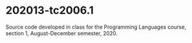 # 202013-tc2006.1
Source code developed in class for the Programming Languages course, section 1, August-December semester, 2020.
